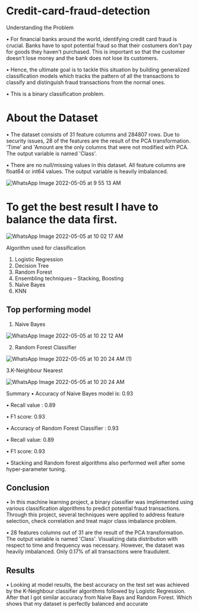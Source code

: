 # Credit-card-fraud-detection
Understanding the Problem

• For financial banks around the world, identifying credit card fraud is crucial. Banks have to spot potential fraud so that their costumers don't pay for goods they haven't purchased. This is important so that the customer doesn't lose money and the bank does not lose its customers.

• Hence, the ultimate goal is to tackle this situation by building generalized classification models which tracks the pattern of all the transactions to classify and distinguish fraud transactions from the normal ones.

• This is a binary classification problem.
# About the Dataset
• The dataset consists of 31 feature columns and 284807 rows. Due to security issues, 28 of the features are the result of the PCA transformation. 'Time' and 'Amount are the only columns that were not modified with PCA. The output variable is named 'Class'.

• There are no null/missing values in this dataset. All feature columns are float64 or int64 values. The output variable is heavily imbalanced.

![WhatsApp Image 2022-05-05 at 9 55 13 AM](https://user-images.githubusercontent.com/79190114/166863747-3291e00b-9771-49bc-a1c1-8b43dbefa24c.jpeg)
# To get the best result I have to balance the data first.
![WhatsApp Image 2022-05-05 at 10 02 17 AM](https://user-images.githubusercontent.com/79190114/166863998-a86b758e-1d21-45a8-8e98-58da290cd041.jpeg)

Algorithm used for classification

1. Logistic Regression
2. Decision Tree
3. Random Forest
4. Ensembling techniques – Stacking, Boosting
5. Naïve Bayes
6. KNN

## Top performing model
1. Naive Bayes

![WhatsApp Image 2022-05-05 at 10 22 12 AM](https://user-images.githubusercontent.com/79190114/166865388-b249d684-08c6-45f5-8a78-4fd729550a17.jpeg)

2. Random Forest Classifier

![WhatsApp Image 2022-05-05 at 10 20 24 AM (1)](https://user-images.githubusercontent.com/79190114/166865510-cf41322c-2b83-4ab2-a802-1225c5abe48a.jpeg)

3.K-Neighbour Nearest

![WhatsApp Image 2022-05-05 at 10 20 24 AM](https://user-images.githubusercontent.com/79190114/166865644-112f1e06-0f84-47f2-b251-c86be27e2827.jpeg)

Summary
• Accuracy of Naive Bayes model is: 0.93

• Recall value : 0.89

• F1 score: 0.93

• Accuracy of Random Forest Classifier : 0.93

• Recall value: 0.89

• F1 score: 0.93

• Stacking and Random forest algorithms also performed well after some hyper-parameter tuning.

## Conclusion
• In this machine learning project, a binary classifier was implemented using various classification algorithms to predict potential fraud transactions. Through this project, several techniques were applied to address feature selection, check correlation and treat major class imbalance problem.

• 28 features columns out of 31 are the result of the PCA transformation. The output variable is named 'Class'. Visualizing data distribution with respect to time and frequency was necessary. However, the dataset was heavily imbalanced. Only 0.17% of all transactions were fraudulent.

## Results
• Looking at model results, the best accuracy on the test set was achieved by the K-Neighbour classifier algorithms followed by Logistic Regression. After that I got similar accuracy from Naive Bays and Random Forest. Which shows that my dataset is perfectly balanced and accurate





